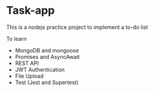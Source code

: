 # Task-app
This is a nodejs practice project to implement a to-do list

To learn 
- MongoDB and mongoose
- Promises and AsyncAwait
- REST API
- JWT Authentication
- File Upload
- Test (Jest and Supertest)
